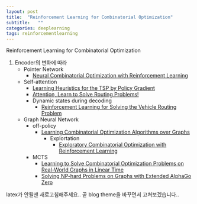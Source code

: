 ```yaml
---
layout: post
title:  "Reinforcement Learning for Combinatorial Optimization"
subtitle:   ""
categories: deeplearning
tags: reinforcementlearning
---
```

Reinforcement Learning for Combinatorial Optimization

1. Encoder의 변화에 따라
    - Pointer Network
        - [Neural Combinatorial Optimization with Reinforcement Learning](https://seolhokim.github.io/deeplearning/2021/07/26/nco/)
    - Self-attention
        - [Learning Heuristics for the TSP by Policy Gradient](https://seolhokim.github.io/deeplearning/2021/07/26/learning_heuristics/)
        - [Attention, Learn to Solve Routing Problems!](https://seolhokim.github.io/deeplearning/2021/07/27/attention_tsp/)
        - Dynamic states during decoding
            - [Reinforcement Learning for Solving the Vehicle Routing Problem](https://seolhokim.github.io/deeplearning/2021/07/27/vrp/)
    - Graph Neural Network
        - off-policy
            - [Learning Combinatorial Optimization Algorithms over Graphs](https://seolhokim.github.io/deeplearning/2021/07/27/s2v/)
                - Explortation
                    - [Exploratory Combinatorial Optimization with Reinforcement Learning](https://seolhokim.github.io/deeplearning/2021/07/29/eco_dqn/)
        - MCTS
            - [Learning to Solve Combinatorial Optimization Problems on Real-World Graphs in Linear Time](https://seolhokim.github.io/deeplearning/2021/07/28/linear_tsp/)
            - [Solving NP-hard Problems on Graphs with Extended AlphaGo Zero](https://seolhokim.github.io/deeplearning/2021/07/29/alphago_zero_tsp/)


latex가 안될땐 새로고침해주세요.. 곧 blog theme을 바꾸면서 고쳐보겠습니다..

